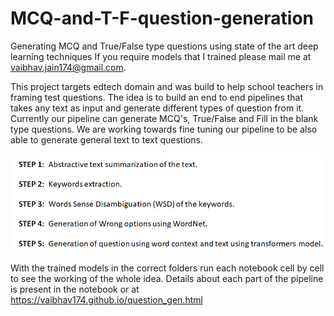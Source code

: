 # MCQ-and-T-F-question-generation
 Generating MCQ and True/False type questions using state of the art deep learning techniques
 If you require models that I trained please mail me at vaibhav.jain174@gmail.com.

This project targets edtech domain and was build to help school teachers in framing test questions. The idea is to build an end to end pipelines that takes any text as input and generate different types of question from it. Currently our pipeline can generate MCQ's, True/False and Fill in the blank type questions. We are working towards fine tuning our pipeline to be also able to generate general text to text questions.

![MCQ generation pipeline](https://github.com/vaibhav174/MCQ-and-T-F-question-generation/blob/main/images/MCQ_pipline.png)


 With the trained models in the correct folders run each notebook cell by cell to see the working of the whole idea. Details about each part of the pipeline is present in the notebook or at https://vaibhav174.github.io/question_gen.html

 
